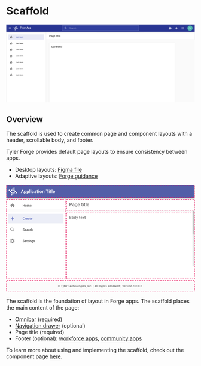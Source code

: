 # Scaffold

<ImageBlock caption="Use the default page layouts to create consistent app pages." padded={false}>

![Image of a default page layout.](./images/layout-default.png)

</ImageBlock>

## Overview

<ComponentVisual
  figmaUrl="https://www.figma.com/embed?embed_host=share&url=https%3A%2F%2Fwww.figma.com%2Fproto%2F4k5ZGxstydiqBXilO8MBxu%2FScaffold%3Fscaling%3Dmin-zoom%26page-id%3D0%253A1%26node-id%3D1%253A790"
  storybookUrl="https://forge.tylerdev.io/main/?path=/story/components-skeleton--app" />

The scaffold is used to create common page and component layouts with a header, scrollable body, and footer. 

Tyler Forge provides default page layouts to ensure consistency between apps. 

- Desktop layouts: <a href="https://www.figma.com/file/bAV4CXDQnGe6xznxjdjzgx/Forge---Layouts" target="_blank" rel="noopener">Figma file</a>
- Adaptive layouts: [Forge guidance](/core-patterns/layout/page-layouts)

<ImageBlock>

![Image of the scaffold overlaid on a default Tyler app page layout.](./images/scaffold-layout.png)

</ImageBlock>

The scaffold is the foundation of layout in Forge apps. The scaffold places the main content of the page:

- [Omnibar](/components/omni/omnibar) (required)
- [Navigation drawer](/components/navigation/navigation-drawer) (optional)
- Page title (required)
- Footer (optional): [workforce apps](/core-patterns/branding/workforce#3-footer-optional), [community apps](/core-patterns/branding/community#4-footer-optional)

To learn more about using and implementing the scaffold, check out the component page [here](/components/layouts/scaffold).
